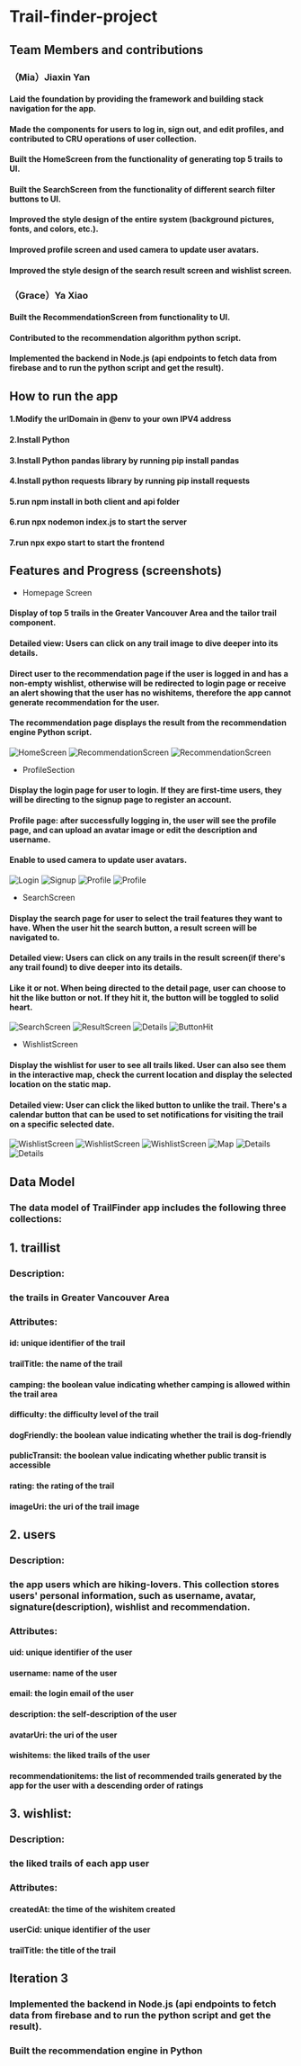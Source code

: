 # Trail-finder-project
## Team Members and contributions
### （Mia）Jiaxin Yan
#### Laid the foundation by providing the framework and building stack navigation for the app.
#### Made the components for users to log in, sign out, and edit profiles, and contributed to CRU operations of user collection.
#### Built the HomeScreen from the functionality of generating top 5 trails to UI.
#### Built the SearchScreen from the functionality of different search filter buttons to UI.
#### Improved the style design of the entire system (background pictures, fonts, and colors, etc.).
#### Improved profile screen and used camera to update user avatars.
#### Improved the style design of the search result screen and wishlist screen.


### （Grace）Ya Xiao
#### Built the RecommendationScreen from functionality to UI.
#### Contributed to the recommendation algorithm python script.
#### Implemented the backend in Node.js (api endpoints to fetch data from firebase and to run the python script and get the result).

## How to run the app
#### 1.Modify the urlDomain in @env to your own IPV4 address
#### 2.Install Python 
#### 3.Install Python pandas library by running pip install pandas
#### 4.Install python requests library by running pip install requests
#### 5.run npm install in both client and api folder
#### 6.run npx nodemon index.js to start the server
#### 7.run npx expo start to start the frontend



## Features and Progress (screenshots)
* Homepage Screen
#### Display of top 5 trails in the Greater Vancouver Area and the tailor trail component.
#### Detailed view: Users can click on any trail image to dive deeper into its details.
#### Direct user to the recommendation page if the user is logged in and has a non-empty wishlist, otherwise will be redirected to login page or receive an alert showing that the user has no wishitems, therefore the app cannot generate recommendation for the user.
#### The recommendation page displays the result from the recommendation engine Python script.
![HomeScreen](homepage.png)
![RecommendationScreen](recommendation_nowishitems.jpg)
![RecommendationScreen](recommendation_haswishitems.jpg)

* ProfileSection
#### Display the login page for user to login. If they are first-time users, they will be directing to the signup page to register an account.
#### Profile page: after successfully logging in, the user will see the profile page, and can upload an avatar image or edit the description and username.
#### Enable to used camera to update user avatars.
![Login](login.png)
![Signup](signup.png)
![Profile](profile.jpg)
![Profile](camerause.jpg)

* SearchScreen
#### Display the search page for user to select the trail features they want to have. When the user hit the search button, a result screen will be navigated to.
#### Detailed view: Users can click on any trails in the result screen(if there's any trail found) to dive deeper into its details.
#### Like it or not. When being directed to the detail page, user can choose to hit the like button or not. If they hit it, the button will be toggled to solid heart.
![SearchScreen](search.jpg)
![ResultScreen](results.jpg)
![Details](details.png)
![ButtonHit](likebutton_hit.png)
* WishlistScreen
#### Display the wishlist for user to see all trails liked. User can also see them in the interactive map, check the current location and display the selected location on the static map.
#### Detailed view: User can click the liked button to unlike the trail. There's a calendar button that can be used to set notifications for visiting the trail on a specific selected date.
![WishlistScreen](wishlist_1.jpg)
![WishlistScreen](currentlocation.jpg)
![WishlistScreen](selectedlocation.jpg)
![Map](interactivemap.jpg)
![Details](wishlist_detail.jpg)
![Details](wishlist_detail_calendar.jpg)

## Data Model
### The data model of TrailFinder app includes the following three collections:

## 1. traillist
### Description:
### the trails in Greater Vancouver Area

### Attributes:
#### id: unique identifier of the trail

#### trailTitle: the name of the trail

#### camping: the boolean value indicating whether camping is allowed within the trail area

#### difficulty: the difficulty level of the trail

#### dogFriendly: the boolean value indicating whether the trail is dog-friendly

#### publicTransit: the boolean value indicating whether public transit is accessible

#### rating: the rating of the trail

#### imageUri: the uri of the trail image


## 2. users
### Description:
### the app users which are hiking-lovers. This collection stores users' personal information, such as username, avatar, signature(description), wishlist and recommendation.

### Attributes:
#### uid: unique identifier of the user

#### username: name of the user

#### email: the login email of the user

#### description: the self-description of the user

#### avatarUri: the uri of the user

#### wishitems: the liked trails of the user

#### recommendationitems: the list of recommended trails generated by the app for the user with a descending order of ratings


## 3. wishlist:
### Description:
### the liked trails of each app user

### Attributes:
#### createdAt: the time of the wishitem created

#### userCid: unique identifier of the user

#### trailTitle: the title of the trail

## Iteration 3
### Implemented the backend in Node.js (api endpoints to fetch data from firebase and to run the python script and get the result).
### Built the recommendation engine in Python

